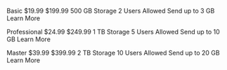 Basic
\$19.99
\$199.99
500 GB Storage
2 Users Allowed
Send up to 3 GB
Learn More

Professional
\$24.99
\$249.99
1 TB Storage
5 Users Allowed
Send up to 10 GB
Learn More

Master
\$39.99
\$399.99
2 TB Storage
10 Users Allowed
Send up to 20 GB
Learn More
